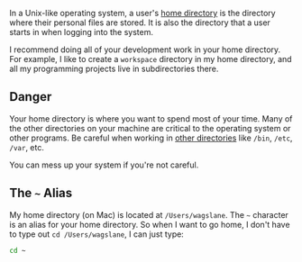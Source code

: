 In a Unix-like operating system, a user's [home directory](https://en.wikipedia.org/wiki/Home_directory) is the directory where their personal files are stored. It is also the directory that a user starts in when logging into the system.

I recommend doing all of your development work in your home directory. For example, I like to create a `workspace` directory in my home directory, and all my programming projects live in subdirectories there.

## Danger

Your home directory is where you want to spend most of your time. Many of the other directories on your machine are critical to the operating system or other programs. Be careful when working in [other directories](https://www.ibm.com/docs/en/aix/7.3?topic=reference-directories) like `/bin`, `/etc`, `/var`, etc.

You can mess up your system if you're not careful.

## The `~` Alias

My home directory (on Mac) is located at `/Users/wagslane`. The `~` character is an alias for your home directory. So when I want to go home, I don't have to type out `cd /Users/wagslane`, I can just type:

```bash
cd ~
```